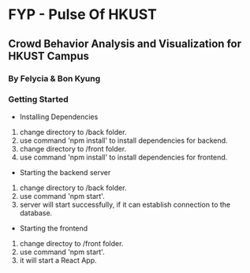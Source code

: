 # FYP - Pulse Of HKUST
## Crowd Behavior Analysis and Visualization for HKUST Campus
### By Felycia & Bon Kyung

### Getting Started

- Installing Dependencies
1. change directory to /back folder.
2. use command 'npm install' to install dependencies for backend.
3. change directory to /front folder.
2. use command 'npm install' to install dependencies for frontend.

- Starting the backend server
1. change directory to /back folder.
2. use command 'npm start'.
3. server will start successfully, if it can establish connection to the database.

- Starting the frontend
1. change directoy to /front folder.
2. use command 'npm start'.
3. it will start a React App.